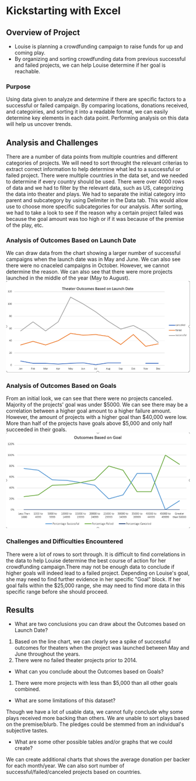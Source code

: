 # Kickstarting with Excel

## Overview of Project
- Louise is planning a crowdfunding campaign to raise funds for up and coming play. 
- By organizing and sorting crowdfunding data from previous successful and failed projects, we can help Louise determine if her goal is reachable.

### Purpose
Using data given to analyze and determine if there are specific factors to a successful or failed campaign. By comparing locations, donations received, and categoiries, and sorting it into a readable format, we can easily determine key elements in each data point.
Performing analysis on this data will help us uncover trends. 

## Analysis and Challenges
There are a number of data points from multiple countries and different categories of projects. We will need to sort throught the relevant criterias to extract correct information to help determine what led to a successful or failed project.
There were multiple countries in the data set, and we needed to determine if every country should be used.
There were over 4000 rows of data and we had to filter by the relevant data, such as US, categorizing the data into theater and plays.
We had to separate the initial category into parent and subcategory by using Delimiter in the Data tab. This would allow use to choose more specific subcategories for our analysis.
After sorting, we had to take a look to see if the reason why a certain project failed was because the goal amount was too high or if it was because of the premise of the play, etc.


### Analysis of Outcomes Based on Launch Date
We can draw data from the chart showing a larger number of successful campaigns when the launch date was in May and June. We can also see there were no cnaceled campaigns in October. However, we cannot determine the reason.
We can also see that there were more projects launched in the middle of the year (May to August).
![Outcomes Based on Launch Date](Theater_Outcomes_vs_Launch.png)

### Analysis of Outcomes Based on Goals
From an initial look, we can see that there were no projects canceled. Majority of the projects' goal was under $5000. We can see there may be a correlation between a higher goal amount to a higher failure amount. However, the amount of projects with a higher goal than $40,000 were low.
More than half of the projects have goals above $5,000 and only half succeeded in their goals.
![Outcomes Based on Goals](Outcomes_vs_Goals.png)

### Challenges and Difficulties Encountered
There were a lot of rows to sort through. It is difficult to find correlations in the data to help Louise determine the best course of action for her crowdfunding campaign.There may not be enough data to conclude if higher goals will indeed lead to a failed project.
Depending on Louise's goal, she may need to find further evidence in her specific "Goal" block. If her goal falls within the $25,000 range, she may need to find more data in this specific range before she should proceed.

## Results

- What are two conclusions you can draw about the Outcomes based on Launch Date?
1) Based on the line chart, we can clearly see a spike of successful outcomes for theaters when the project was launched between May and June throughout the years. 
2) There were no failed theater projects prior to 2014.

- What can you conclude about the Outcomes based on Goals?
1) There were more projects with less than $5,000 than all other goals combined.

- What are some limitations of this dataset?

Though we have a lot of usable data, we cannot fully conclude why some plays received more backing than others. 
We are unable to sort plays based on the premise/blurb. The pledges could be stemmed from an individual's subjective tastes.

- What are some other possible tables and/or graphs that we could create?

We can create additional charts that shows the average donation  per backer for each month/year.
We can also sort number of successful/failed/canceled projects based on countries.

